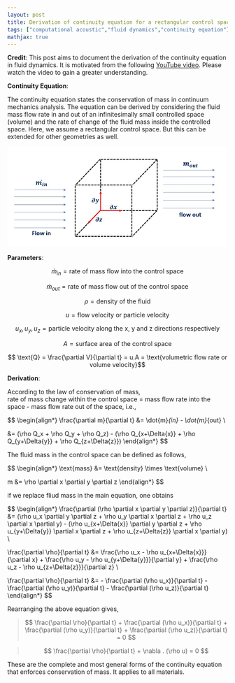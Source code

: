 ```yaml
---
layout: post
title: Derivation of continuity equation for a rectangular control space
tags: ["computational acoustic","fluid dynamics","continuity equation"]
mathjax: true
---
```


**Credit**: This post aims to document the derivation of the continuity equation in fluid dynamics. It is motivated from the following [YouTube video](https://www.youtube.com/watch?v=Ls5HS2MLXpg).  Please watch the video to gain a greater understanding.


**Continuity Equation**: 

The continuity equation states the conservation of mass in continuum mechanics analysis. The equation can be derived by considering the fluid mass flow rate in and out of an infinitesimally small controlled space (volume) and the rate of change of the fluid mass inside the controlled space. Here, we assume a rectangular control space. But this can be extended for other geometries as well.

![](/static/img/blogimg/post1/post1img.jpg)

**Parameters**:

$$ \dot{m}_{in} = \text{rate of mass flow into the control space} $$

$$ \dot{m}_{out} = \text{rate of mass flow out of the control space} $$

$$ \rho = \text{density of the fluid} $$

$$ u = \text{flow velocity or particle velocity}$$

$$u_x, u_y, u_z = \text{particle velocity along the x, y and z directions respectively}$$

$$ A = \text{surface area of the control space}$$

$$ \text{Q} = \frac{\partial V}{\partial t} = u.A = \text{volumetric flow rate or volume velocity}$$

**Derivation**:

According to the law of conservation of mass,<br/>
rate of mass change within the control space = mass flow rate into the space - mass flow rate out of the space, i.e.,

$$ 
\begin{align*}
\frac{\partial m}{\partial t} &=  \dot{m}_{in} - \dot{m}_{out} \\

&= (\rho Q_x + \rho Q_y + \rho Q_z) - (\rho Q_{x+\Delta{x}} + \rho Q_{y+\Delta{y}} + \rho Q_{z+\Delta{z}})
\end{align*}
$$

The fluid mass in the control space can be defined as follows,

$$ 
\begin{align*}
\text{mass} &= \text{density} \times \text{volume} \\

m &= \rho \partial x \partial y \partial z
\end{align*}
$$

if we replace fliud mass in the main equation, one obtains

$$
\begin{align*}
\frac{\partial (\rho \partial x \partial y \partial z)}{\partial t} &= (\rho u_x \partial y \partial z + \rho u_y \partial x \partial z + \rho u_z \partial x \partial y) - (\rho u_{x+\Delta{x}} \partial y \partial z + \rho u_{y+\Delta{y}} \partial x \partial z + \rho u_{z+\Delta{z}} \partial x \partial y) \\

\frac{\partial  \rho}{\partial t} &= \frac{\rho u_x - \rho u_{x+\Delta{x}}}{\partial x} + \frac{\rho u_y - \rho u_{y+\Delta{y}}}{\partial y} + \frac{\rho u_z - \rho u_{z+\Delta{z}}}{\partial z} \\

\frac{\partial  \rho}{\partial t} &= - \frac{\partial (\rho u_x)}{\partial t} - \frac{\partial (\rho u_y)}{\partial t} - \frac{\partial (\rho u_z)}{\partial t}
\end{align*}
$$

Rearranging the above equation gives,

> $$ \frac{\partial  \rho}{\partial t} + \frac{\partial (\rho u_x)}{\partial t} + \frac{\partial (\rho u_y)}{\partial t} + \frac{\partial (\rho u_z)}{\partial t} = 0 $$

> $$ \frac{\partial  \rho}{\partial t} + \nabla . (\rho u) = 0 $$ 

These are the complete and most general forms of the continuity equation that enforces conservation of mass. It applies to all materials.
